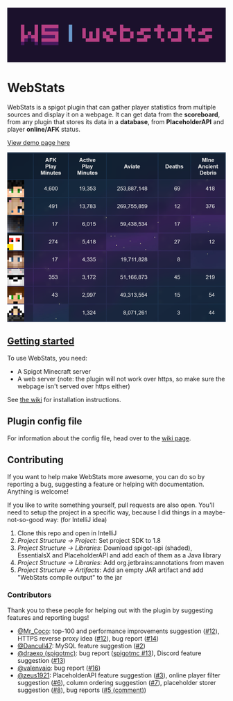 ![](img/banner.png)
# WebStats
WebStats is a spigot plugin that can gather player statistics from multiple
sources and display it on a webpage. It can get data from the **scoreboard**,
from any plugin that stores its data in a **database**, from **PlaceholderAPI**
and player **online/AFK** status.

[View demo page here](https://dantevg.nl/mods-plugins/WebStats/demo)

![a screenshot of our server a while ago](img/screenshot.png)

## [Getting started](https://github.com/Dantevg/WebStats/wiki/Getting-Started)
To use WebStats, you need:
- A Spigot Minecraft server
- A web server (note: the plugin will not work over https, so make sure the
  webpage isn't served over https either)

See [the wiki](https://github.com/Dantevg/WebStats/wiki/Getting-Started) for installation instructions.

## Plugin config file
<!-- don't remove/rename this heading because it was linked to by config.yml until v1.6 -->
For information about the config file, head over to the [wiki page](https://github.com/Dantevg/WebStats/wiki/Config-file).

## Contributing
If you want to help make WebStats more awesome, you can do so by reporting
a bug, suggesting a feature or helping with documentation. Anything is welcome!

If you like to write something yourself, pull requests are also open. You'll
need to setup the project in a specific way, because I did things in a
maybe-not-so-good way: (for IntelliJ idea)
1. Clone this repo and open in IntelliJ
3. *Project Structure -> Project*: Set project SDK to 1.8
4. *Project Structure -> Libraries*: Download spigot-api (shaded), EssentialsX
   and PlaceholderAPI and add each of them as a Java library
5. *Project Structure -> Libraries*: Add org.jetbrains:annotations from maven
6. *Project Structure -> Artifacts*: Add an empty JAR artifact and add
   "WebStats compile output" to the jar

### Contributors
Thank you to these people for helping out with the plugin by suggesting features and reporting bugs!
- [@Mr_Coco](https://github.com/coco0325): top-100 and performance improvements suggestion ([#12](https://github.com/Dantevg/WebStats/issues/12)),
  HTTPS reverse proxy idea ([#12](https://github.com/Dantevg/WebStats/issues/12)),
  bug report ([#14](https://github.com/Dantevg/WebStats/issues/14))
- [@Dancull47](https://github.com/Dancull47): MySQL feature suggestion ([#2](https://github.com/Dantevg/WebStats/issues/2))
- [@draexo (spigotmc)](https://www.spigotmc.org/members/draexo.2905/): bug report ([spigotmc #13](https://www.spigotmc.org/threads/web-stats.492833/#post-4308888)),
  Discord feature suggestion ([#13](https://github.com/Dantevg/WebStats/issues/13))
- [@valenvaio](https://github.com/valenvaio): bug report ([#16](https://github.com/Dantevg/WebStats/issues/16))
- [@zeus1921](https://github.com/zeus1921): PlaceholderAPI feature suggestion ([#3](https://github.com/Dantevg/WebStats/issues/3)),
  online player filter suggestion ([#6](https://github.com/Dantevg/WebStats/issues/6)),
  column ordering suggestion ([#7](https://github.com/Dantevg/WebStats/issues/7)),
  placeholder storer suggestion ([#8](https://github.com/Dantevg/WebStats/issues/8)),
  bug reports ([#5 (comment)](https://github.com/Dantevg/WebStats/issues/5#issuecomment-902033169))

[1]: https://github.com/Dantevg/WebStats/releases
